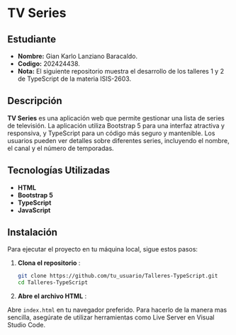 # TV Series

## Estudiante 
- **Nombre:** Gian Karlo Lanziano Baracaldo.
- **Codigo:** 202424438.
- **Nota:** El siguiente repositorio muestra el desarrollo de los talleres 1 y 2 de TypeScript de la materia ISIS-2603.

## Descripción

**TV Series** es una aplicación web que permite gestionar una lista de series de televisión. La aplicación utiliza Bootstrap 5 para una interfaz atractiva y responsiva, y TypeScript para un código más seguro y mantenible. Los usuarios pueden ver detalles sobre diferentes series, incluyendo el nombre, el canal y el número de temporadas.

## Tecnologías Utilizadas

- **HTML**
- **Bootstrap 5**
- **TypeScript**
- **JavaScript**

## Instalación

Para ejecutar el proyecto en tu máquina local, sigue estos pasos:

1. **Clona el repositorio** :

   ```bash
   git clone https://github.com/tu_usuario/Talleres-TypeScript.git
   cd Talleres-TypeScript
2. **Abre el archivo HTML** :

Abre `index.html` en tu navegador preferido. Para hacerlo de la manera mas sencilla, asegúrate de utilizar herramientas como Live Server en Visual Studio Code.
